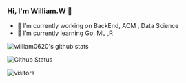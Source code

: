 ### Hi, I'm William.W 👋

- 🔭 I’m currently working on BackEnd, ACM , Data Science
- 🌱 I’m currently learning Go, ML ,R

![william0620's github stats](https://github-readme-stats.vercel.app/api?username=william0620&show_icons=true&theme=tokyonight&count_private=true)
<!-- ![Top Langs](https://github-readme-stats.vercel.app/api/top-langs/?username=william0620&layout=compact) -->

![Github Status](https://github-readme-stats.vercel.app/api?username=SiyangShao&count_private=true)

![visitors](https://visitor-badge.laobi.icu/badge?page_id=william0620)
